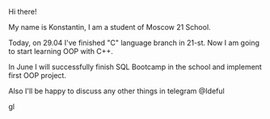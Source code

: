 Hi there!

My name is Konstantin, I am a student of Moscow 21 School. 

Today, on 29.04 I've finished "C" language branch in 21-st.
Now I am going to start learning OOP with C++. 

In June I will successfully finish SQL Bootcamp in the school and implement first OOP project.

Also I'll be happy to discuss any other things in telegram
@Ideful

gl


<!---
Ideful/Ideful is a ✨ special ✨ repository because its `README.md` (this file) appears on your GitHub profile.
You can click the Preview link to take a look at your changes.
--->
